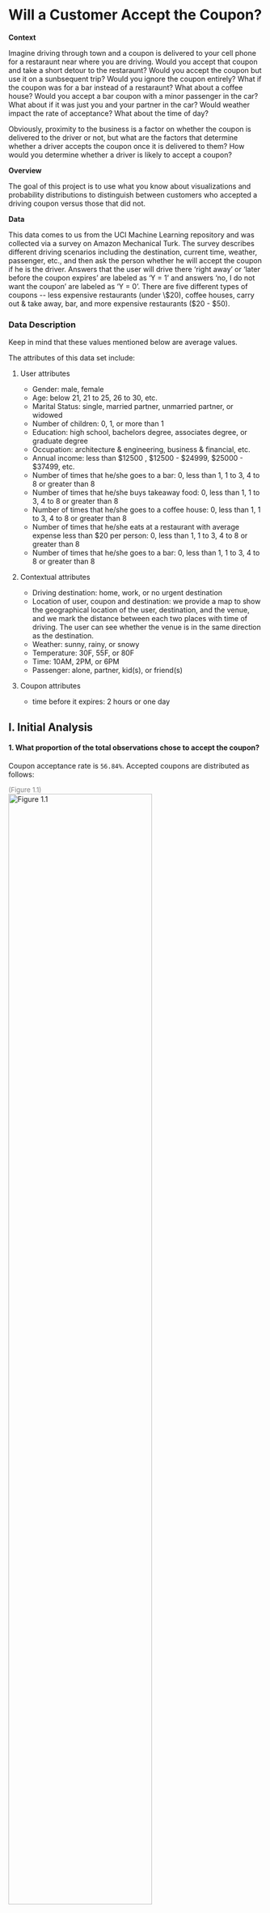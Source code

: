 # Will a Customer Accept the Coupon?

**Context**

Imagine driving through town and a coupon is delivered to your cell phone for a restaraunt near where you are driving. Would you accept that coupon and take a short detour to the restaraunt? Would you accept the coupon but use it on a sunbsequent trip? Would you ignore the coupon entirely? What if the coupon was for a bar instead of a restaraunt? What about a coffee house? Would you accept a bar coupon with a minor passenger in the car? What about if it was just you and your partner in the car? Would weather impact the rate of acceptance? What about the time of day?

Obviously, proximity to the business is a factor on whether the coupon is delivered to the driver or not, but what are the factors that determine whether a driver accepts the coupon once it is delivered to them? How would you determine whether a driver is likely to accept a coupon?

**Overview**

The goal of this project is to use what you know about visualizations and probability distributions to distinguish between customers who accepted a driving coupon versus those that did not.

**Data**

This data comes to us from the UCI Machine Learning repository and was collected via a survey on Amazon Mechanical Turk. The survey describes different driving scenarios including the destination, current time, weather, passenger, etc., and then ask the person whether he will accept the coupon if he is the driver. Answers that the user will drive there ‘right away’ or ‘later before the coupon expires’ are labeled as ‘Y = 1’ and answers ‘no, I do not want the coupon’ are labeled as ‘Y = 0’.  There are five different types of coupons -- less expensive restaurants (under \\$20), coffee houses, carry out & take away, bar, and more expensive restaurants ($20 - $50).

### Data Description
Keep in mind that these values mentioned below are average values.

The attributes of this data set include:
1. User attributes
    -  Gender: male, female
    -  Age: below 21, 21 to 25, 26 to 30, etc.
    -  Marital Status: single, married partner, unmarried partner, or widowed
    -  Number of children: 0, 1, or more than 1
    -  Education: high school, bachelors degree, associates degree, or graduate degree
    -  Occupation: architecture & engineering, business & financial, etc.
    -  Annual income: less than $12500 , $12500 - $24999, $25000 - $37499, etc.
    -  Number of times that he/she goes to a bar: 0, less than 1, 1 to 3, 4 to 8 or greater than 8
    -  Number of times that he/she buys takeaway food: 0, less than 1, 1 to 3, 4 to 8 or greater
       than 8
    -  Number of times that he/she goes to a coffee house: 0, less than 1, 1 to 3, 4 to 8 or
       greater than 8
    -  Number of times that he/she eats at a restaurant with average expense less than $20 per
       person: 0, less than 1, 1 to 3, 4 to 8 or greater than 8
    -  Number of times that he/she goes to a bar: 0, less than 1, 1 to 3, 4 to 8 or greater than 8
   
2. Contextual attributes
    - Driving destination: home, work, or no urgent destination
    - Location of user, coupon and destination: we provide a map to show the geographical
      location of the user, destination, and the venue, and we mark the distance between each
      two places with time of driving. The user can see whether the venue is in the same
      direction as the destination.
    - Weather: sunny, rainy, or snowy
    - Temperature: 30F, 55F, or 80F
    - Time: 10AM, 2PM, or 6PM
    - Passenger: alone, partner, kid(s), or friend(s)

3. Coupon attributes
    - time before it expires: 2 hours or one day

## I. Initial Analysis

#### 1. What proportion of the total observations chose to accept the coupon?

Coupon acceptance rate is `56.84%`. Accepted coupons are distributed as follows:

<font size='2px' color=gray>(Figure 1.1)</font><br>
<img src="images/plot1_1.png" alt="Figure 1.1" width="75%">


Given the fact that *Coffee House* coupons are the best performers, I will be analyzing them. 
But let's first analyze *Bar* coupons and see if their performance can be improved. 

## II. Bar coupons analysis

#### 1. What proportion of bar coupons were accepted?

Accepted Bar coupons represent `11.5%` of accepted coupons and `6.5%` of total coupons (accepted or not).

<font size='2px' color=gray>(Figure 2.1)</font><br>
<img src="images/plot2_1.png" alt="Figure 2.1">

#### 2. Identifying drivers behaviour around bar attendance

**2.1 Scoring System**

To better analyze the behaviour, a scoring system was created based on the following criteria:

<font size='2px' color=gray>(Figure 2.1)</font><br>

| Attendance (per month) | Score Value |
|------------------------|-------------|
| never                  | 0           |
| less than 1            | 1           |
| between 1 and 3        | 2           |
| between 4 and 8        | 6           |
| more than 8            | 9           |

**2.2 Behaviour Analysis**

Bar coupon acceptance is heavily driven by drivers habits.
The following graph shows how people who score up to a `2` are most likely to accept a coupon.
Chances of accepting a coupon drops dramatically if the driver scores more.
Most coupons are rejected by people that never go to bars (which makes perfect sense).
Seems like the sweet spot is the score between <font color=green>*1 and 2*</font>

<font size='2px' color=gray>(Figure 2.2)</font><br>
<img src="images/plot7_2.png" alt="Figure 2.2" width="75%">

$\color{green}{Hypothesis}$ 
*Bar coupon acceptance is driven by people that go to bars up to 3 times per month.* 

**2.3 Looking deeper into the Hypothesis**

Created two audiences (Low and High Frequency) based on bar attendance. The definitions are as follows:

- *<font color=gray>Low frequency Audience:</font> those who went to a bar 3 or fewer times a month*
- *<font color=gray>High frequency Audience:</font> those who went to a bar more than 3 times a month*

When looking at the accepted coupons of these two audiences,
it's clear that most of the coupons are coming from the *Low frequency Audience*. Which is consistent with the hypothesis.

<font size='2px' color=gray>(Figure 2.3)</font><br>
<img src="images/plot3_1.png" alt="Figure 2.3">

**2.4 Final thoughts on Bar Coupons**

$\color{red}{Analysis}$
*Offer less coupons to people that never go to bars and more to people that go up to 3 times per month.*

## III. Coffee House coupons analysis

#### 1. What proportion of coffee house coupons were accepted?

Accepted Coffee coupons represent `27.7%` of accepted coupons and `15.7%` of total coupons (accepted or not).

<font size='2px' color=gray>(Figure 3.1)</font><br>
<img src="images/plot8_1.png" alt="Figure 3.1">

#### 2. Identifying passenger profiles around coffee house attendance

Some behavioural analysis showed some good insights around coffee house attendance on accepted coupons.  

**2.2 Accepted Coffee Coupons, passenger types, and time of day**

<font size='2px' color=gray>(Figure 3.2.2)</font><br>
<img src="images/plot8_2_1.png" alt="Figure 3.2.2">

$\color{orange}{Analysis}$ *Behaviour differs depending on their companionship.
Alone people likes to grab coffee either very early (7am) or white late (6pm) and skip lunchtime (2pm).
People hanging out with friends mostly grab coffee around lunchtime (2pm).
Both profiles are the most likely to accept a coupon when compared to people accompanied by a partner or kid(s)*

**2.3 Accepted Coffee Coupons, passenger types, and attendance frequency**

**2.3.1 Scoring System**

To better analyze attendance behaviour, a scoring system was created based on the following criteria:

<font size='2px' color=gray>(Figure 2.3.1)</font><br>

| Attendance (per month) | Score Value |
|------------------------|-------------|
| never                  | 0           |
| less than 1            | 1           |
| between 1 and 3        | 2           |
| between 4 and 8        | 6           |
| more than 8            | 9           |

**2.3.2 Analyzing results**

Given the scoring system above, the analysis reports the following findings:

<font size='2px' color=gray>(Figure 3.2.3)</font><br>
<img src="images/plot8_2_2.png" alt="Figure 3.2.3">

$\color{orange}{Analysis}$ *Behaviour is consistent among all 4 passenger profiles.
Scores of 1, 2, and 6 are in the top 3 performers across the board. A score of `2` is top 1 in 3 out of 4 profiles*



$\color{green}{Hypothesis}$ *Attendance frequency is driving coupon acceptance
(Most likely a score of `2`)*
